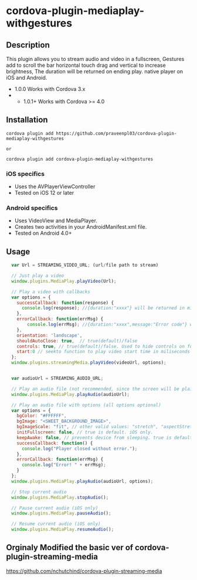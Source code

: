 # cordova-plugin-mediaplay-withgestures

## Description

This plugin allows you to stream audio and video in a fullscreen, 
Gestures add to scroll the bar horizontal touch drag and vertical to increase brightness,
The duration will be returned on ending play.
native player on iOS and Android.

* 1.0.0 Works with Cordova 3.x
* * 1.0.1+ Works with Cordova >= 4.0


## Installation

```
cordova plugin add https://github.com/praveenpl03/cordova-plugin-mediaplay-withgestures

or

cordova plugin add cordova-plugin-mediaplay-withgestures

```

### iOS specifics
* Uses the AVPlayerViewController
* Tested on iOS 12 or later

### Android specifics
* Uses VideoView and MediaPlayer.
* Creates two activities in your AndroidManifest.xml file.
* Tested on Android 4.0+

## Usage

```javascript
  var Url = STREAMING_VIDEO_URL; (url/file path to stream) 

  // Just play a video
  window.plugins.MediaPlay.playVideo(Url);

  // Play a video with callbacks
  var options = {
    successCallback: function(response) {
      console.log(response); //{duration:"xxxx"} will be returned in miliseconds
    },
    errorCallback: function(errMsg) {
        console.log(errMsg); //{duration:"xxxx",message:"Error code"} will be returned
    },
    orientation: 'landscape',
    shouldAutoClose: true,  // true(default)/false
    controls: true, // true(default)/false. Used to hide controls on fullscreen
    start:0 // seekto function to play video start time in miliseconds default 0 opional presently on android only
  };
  window.plugins.streamingMedia.playVideo(videoUrl, options);


  var audioUrl = STREAMING_AUDIO_URL;

  // Play an audio file (not recommended, since the screen will be plain black)
  window.plugins.MediaPlay.playAudio(audioUrl);

  // Play an audio file with options (all options optional)
  var options = {
    bgColor: "#FFFFFF",
    bgImage: "<SWEET_BACKGROUND_IMAGE>",
    bgImageScale: "fit", // other valid values: "stretch", "aspectStretch"
    initFullscreen: false, // true is default. iOS only.
    keepAwake: false, // prevents device from sleeping. true is default. Android only.
    successCallback: function() {
      console.log("Player closed without error.");
    },
    errorCallback: function(errMsg) {
      console.log("Error! " + errMsg);
    }
  };
  window.plugins.MediaPlay.playAudio(audioUrl, options);

  // Stop current audio
  window.plugins.MediaPlay.stopAudio();

  // Pause current audio (iOS only)
  window.plugins.MediaPlay.pauseAudio();

  // Resume current audio (iOS only)
  window.plugins.MediaPlay.resumeAudio();  

```

## Orginaly Modified the basic ver of cordova-plugin-streaming-media 
https://github.com/nchutchind/cordova-plugin-streaming-media
